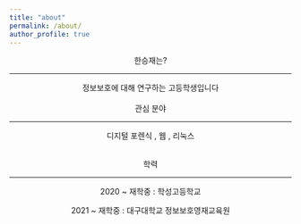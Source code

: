 ```yaml
---
title: "about"
permalink: /about/
author_profile: true
---
```

<center>
한승재는? 
<hr>
정보보호에 대해 연구하는 고등학생입니다<br>
<br>
관심 분야 
<hr>
디지털 포렌식 , 웹 , 리눅스 <br>
<br>

학력 
<hr>
2020 ~ 재학중 : 학성고등학교 <br>

2021 ~ 재학중 : 대구대학교 정보보호영재교육원 <br>
